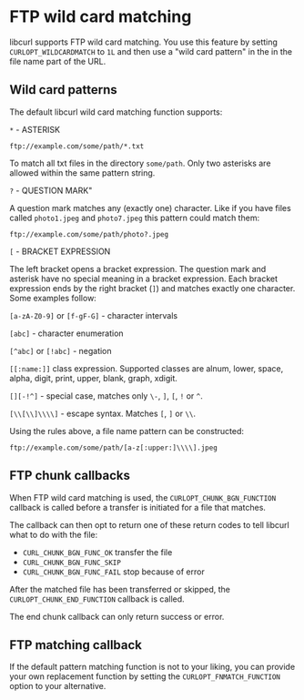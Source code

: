 # FTP wild card matching

libcurl supports FTP wild card matching. You use this feature by setting
`CURLOPT_WILDCARDMATCH` to `1L` and then use a "wild card pattern" in the in
the file name part of the URL.

## Wild card patterns

The default libcurl wild card matching function supports:

`*` - ASTERISK

    ftp://example.com/some/path/*.txt

To match all txt files in the directory `some/path`. Only two asterisks are
allowed within the same pattern string.

`?` - QUESTION MARK"

A question mark matches any (exactly one) character. Like if you have files
called `photo1.jpeg` and `photo7.jpeg` this pattern could match them:

    ftp://example.com/some/path/photo?.jpeg

`[` - BRACKET EXPRESSION

The left bracket opens a bracket expression. The question mark and asterisk
have no special meaning in a bracket expression. Each bracket expression ends
by the right bracket (`]`) and matches exactly one character. Some examples
follow:

`[a-zA-Z0-9]` or `[f-gF-G]` - character intervals

`[abc]`  - character enumeration

`[^abc]` or `[!abc]` - negation

`[[:name:]]` class expression. Supported classes are alnum, lower, space,
alpha, digit, print, upper, blank, graph, xdigit.

`[][-!^]` - special case, matches only `\-`, `]`, `[`, `!` or `^`.

`[\\[\\]\\\\]` - escape syntax. Matches `[`, `]` or `\\`.

Using the rules above, a file name pattern can be constructed:

    ftp://example.com/some/path/[a-z[:upper:]\\\\].jpeg

## FTP chunk callbacks

When FTP wild card matching is used, the `CURLOPT_CHUNK_BGN_FUNCTION` callback
is called before a transfer is initiated for a file that matches.

The callback can then opt to return one of these return codes to tell libcurl
what to do with the file:

 - `CURL_CHUNK_BGN_FUNC_OK` transfer the file
 - `CURL_CHUNK_BGN_FUNC_SKIP`
 - `CURL_CHUNK_BGN_FUNC_FAIL` stop because of error

After the matched file has been transferred or skipped, the
`CURLOPT_CHUNK_END_FUNCTION` callback is called.

The end chunk callback can only return success or error.

## FTP matching callback

If the default pattern matching function is not to your liking, you can provide
your own replacement function by setting the `CURLOPT_FNMATCH_FUNCTION` option
to your alternative.
